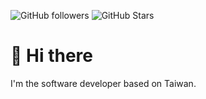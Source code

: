 ![GitHub followers][0]
![GitHub Stars][1]

# 👋 Hi there

I'm the software developer based on Taiwan.

[0]: https://img.shields.io/github/followers/cmj0121?logo=GitHub&style=for-the-badge
[1]: https://img.shields.io/github/stars/cmj0121?logo=GitHub&style=for-the-badge
